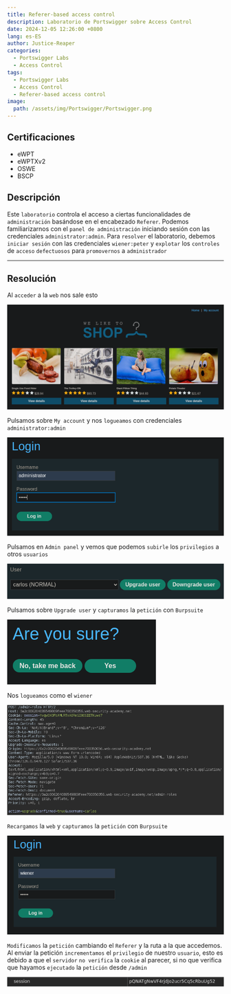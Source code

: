 ```yaml
---
title: Referer-based access control
description: Laboratorio de Portswigger sobre Access Control
date: 2024-12-05 12:26:00 +0800
lang: es-ES
author: Justice-Reaper
categories:
  - Portswigger Labs
  - Access Control
tags:
  - Portswigger Labs
  - Access Control
  - Referer-based access control
image:
  path: /assets/img/Portswigger/Portswigger.png
---
```


## Certificaciones

- eWPT
- eWPTXv2
- OSWE
- BSCP
  
## Descripción

Este `laboratorio` controla el acceso a ciertas funcionalidades de `administración` basándose en el encabezado `Referer`. Podemos familiarizarnos con el `panel de administración` iniciando sesión con las credenciales `administrator:admin`. Para `resolver` el laboratorio, debemos `iniciar sesión` con las credenciales `wiener:peter` y `explotar` los `controles` de `acceso` `defectuosos` para `promovernos` a `administrador`

---

## Resolución

Al `acceder` a la `web` nos sale esto

![](/assets/img/Access-Control-Lab-12/image_1.png)

Pulsamos sobre `My account` y nos `logueamos` con credenciales `administrator:admin`

![](/assets/img/Access-Control-Lab-12/image_2.png)

Pulsamos en `Admin panel` y vemos que podemos `subirle` los `privilegios` a otros `usuarios`

![](/assets/img/Access-Control-Lab-12/image_3.png)

Pulsamos sobre `Upgrade user` y `capturamos` la `petición` con `Burpsuite`

![](/assets/img/Access-Control-Lab-12/image_4.png)

Nos `logueamos` como el `wiener`

![](/assets/img/Access-Control-Lab-12/image_5.png)

`Recargamos` la `web` y `capturamos` la `petición` con `Burpsuite`

![](/assets/img/Access-Control-Lab-12/image_6.png)

`Modificamos` la `petición` cambiando el `Referer` y la ruta a la que accedemos. Al enviar la petición `incrementamos` el `privilegio` de nuestro `usuario`, esto es debido a que el `servidor` `no verifica` la `cookie` al parecer, si no que verifica que hayamos `ejecutado` la `petición` desde `/admin`

![](/assets/img/Access-Control-Lab-12/image_7.png)

